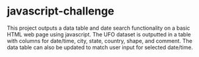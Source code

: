 # javascript-challenge

This project outputs a data table and date search functionality on a basic HTML web page using javascript. 
The UFO dataset is outputted in a table with columns for date/time, city, state, country, shape, and comment.  The data table can also be updated to match user input for selected date/time. 
